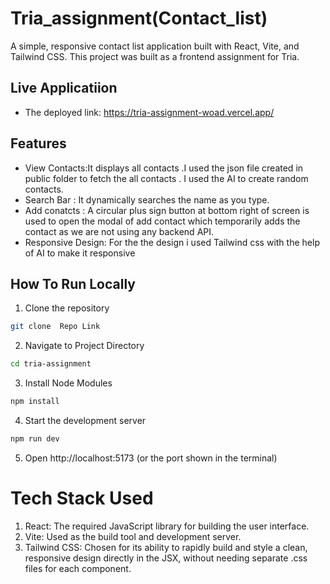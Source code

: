 # Tria_assignment(Contact_list)

A simple, responsive contact list application built with React, Vite, and Tailwind CSS. This project was built as a frontend assignment for Tria.

## Live Applicatiion

- The deployed link: https://tria-assignment-woad.vercel.app/

## Features
- View Contacts:It displays all contacts .I used the json file created in public folder to fetch the all contacts . I used the AI to create random contacts.
- Search Bar : It dynamically searches the name as you type.
- Add conatcts : A circular plus sign button at bottom right of screen is used to open the modal of add contact which temporarily adds the contact as we are not using any backend API.
- Responsive Design: For the the design i used Tailwind css with the help of AI to make it responsive

## How To Run Locally

1. Clone the repository
```sh
git clone  Repo Link 
```
2. Navigate to Project Directory
```sh
cd tria-assignment
```
3. Install Node Modules
```sh
npm install
```
4. Start the development server
```sh
npm run dev
```
5. Open http://localhost:5173 (or the port shown in the terminal)


# Tech Stack Used

1. React: The required JavaScript library for building the user interface.
2. Vite: Used as the build tool and development server. 
3. Tailwind CSS: Chosen for its ability to rapidly build and style a clean, responsive design directly in the JSX, without needing separate .css files for each component.

